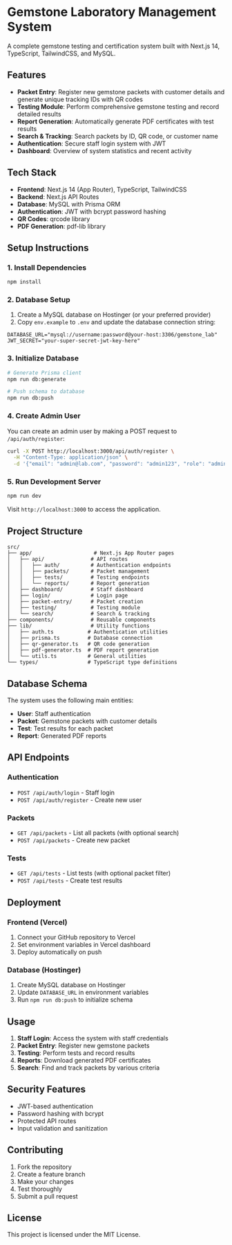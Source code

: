 # Gemstone Laboratory Management System

A complete gemstone testing and certification system built with Next.js 14, TypeScript, TailwindCSS, and MySQL.

## Features

- **Packet Entry**: Register new gemstone packets with customer details and generate unique tracking IDs with QR codes
- **Testing Module**: Perform comprehensive gemstone testing and record detailed results
- **Report Generation**: Automatically generate PDF certificates with test results
- **Search & Tracking**: Search packets by ID, QR code, or customer name
- **Authentication**: Secure staff login system with JWT
- **Dashboard**: Overview of system statistics and recent activity

## Tech Stack

- **Frontend**: Next.js 14 (App Router), TypeScript, TailwindCSS
- **Backend**: Next.js API Routes
- **Database**: MySQL with Prisma ORM
- **Authentication**: JWT with bcrypt password hashing
- **QR Codes**: qrcode library
- **PDF Generation**: pdf-lib library

## Setup Instructions

### 1. Install Dependencies

```bash
npm install
```

### 2. Database Setup

1. Create a MySQL database on Hostinger (or your preferred provider)
2. Copy `env.example` to `.env` and update the database connection string:

```env
DATABASE_URL="mysql://username:password@your-host:3306/gemstone_lab"
JWT_SECRET="your-super-secret-jwt-key-here"
```

### 3. Initialize Database

```bash
# Generate Prisma client
npm run db:generate

# Push schema to database
npm run db:push
```

### 4. Create Admin User

You can create an admin user by making a POST request to `/api/auth/register`:

```bash
curl -X POST http://localhost:3000/api/auth/register \
  -H "Content-Type: application/json" \
  -d '{"email": "admin@lab.com", "password": "admin123", "role": "admin"}'
```

### 5. Run Development Server

```bash
npm run dev
```

Visit `http://localhost:3000` to access the application.

## Project Structure

```
src/
├── app/                    # Next.js App Router pages
│   ├── api/               # API routes
│   │   ├── auth/          # Authentication endpoints
│   │   ├── packets/       # Packet management
│   │   ├── tests/         # Testing endpoints
│   │   └── reports/       # Report generation
│   ├── dashboard/         # Staff dashboard
│   ├── login/             # Login page
│   ├── packet-entry/      # Packet creation
│   ├── testing/           # Testing module
│   └── search/            # Search & tracking
├── components/            # Reusable components
├── lib/                   # Utility functions
│   ├── auth.ts           # Authentication utilities
│   ├── prisma.ts         # Database connection
│   ├── qr-generator.ts   # QR code generation
│   ├── pdf-generator.ts  # PDF report generation
│   └── utils.ts          # General utilities
└── types/                # TypeScript type definitions
```

## Database Schema

The system uses the following main entities:

- **User**: Staff authentication
- **Packet**: Gemstone packets with customer details
- **Test**: Test results for each packet
- **Report**: Generated PDF reports

## API Endpoints

### Authentication
- `POST /api/auth/login` - Staff login
- `POST /api/auth/register` - Create new user

### Packets
- `GET /api/packets` - List all packets (with optional search)
- `POST /api/packets` - Create new packet

### Tests
- `GET /api/tests` - List tests (with optional packet filter)
- `POST /api/tests` - Create test results

## Deployment

### Frontend (Vercel)
1. Connect your GitHub repository to Vercel
2. Set environment variables in Vercel dashboard
3. Deploy automatically on push

### Database (Hostinger)
1. Create MySQL database on Hostinger
2. Update `DATABASE_URL` in environment variables
3. Run `npm run db:push` to initialize schema

## Usage

1. **Staff Login**: Access the system with staff credentials
2. **Packet Entry**: Register new gemstone packets
3. **Testing**: Perform tests and record results
4. **Reports**: Download generated PDF certificates
5. **Search**: Find and track packets by various criteria

## Security Features

- JWT-based authentication
- Password hashing with bcrypt
- Protected API routes
- Input validation and sanitization

## Contributing

1. Fork the repository
2. Create a feature branch
3. Make your changes
4. Test thoroughly
5. Submit a pull request

## License

This project is licensed under the MIT License.
